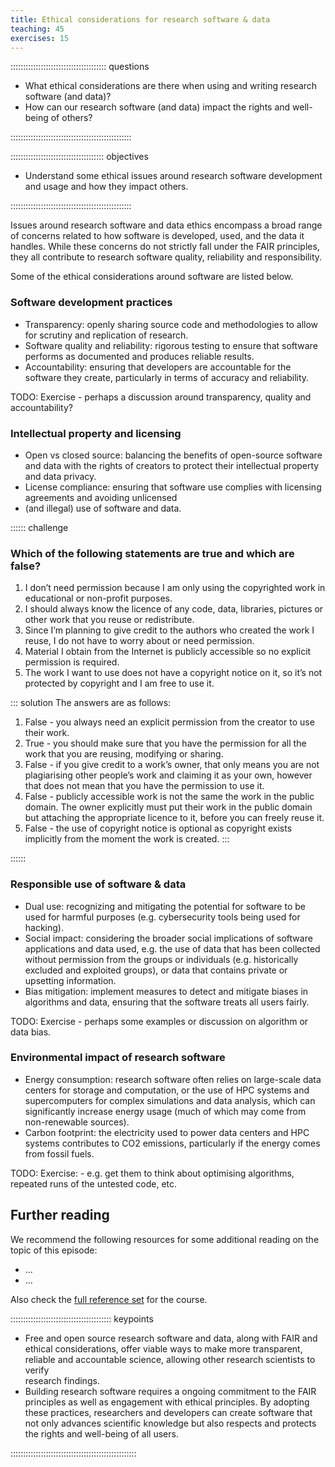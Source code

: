 ```yaml
---
title: Ethical considerations for research software & data
teaching: 45
exercises: 15
---
```


:::::::::::::::::::::::::::::::::::::: questions 

- What ethical considerations are there when using and writing research software (and data)?
- How can our research software (and data) impact the rights and well-being of others?

::::::::::::::::::::::::::::::::::::::::::::::::

::::::::::::::::::::::::::::::::::::: objectives

- Understand some ethical issues around research software development and usage and how they impact others.

::::::::::::::::::::::::::::::::::::::::::::::::

Issues around research software and data ethics encompass a broad range of concerns related to how 
software is developed, used, and the data it handles. While these concerns do not strictly fall under
the FAIR principles, they all contribute to research software quality, reliability and responsibility.

Some of the ethical considerations around software are listed below.

### Software development practices

- Transparency: openly sharing source code and methodologies to allow for scrutiny and replication of research.
- Software quality and reliability: rigorous testing to ensure that software performs as documented and 
produces reliable results.
- Accountability: ensuring that developers are accountable for the software they create, particularly in terms of 
accuracy and reliability.

TODO: Exercise - perhaps a discussion around transparency, quality and accountability?


### Intellectual property and licensing

- Open vs closed source: balancing the benefits of open-source software and data with the rights of creators 
to protect their intellectual property and data privacy.
- License compliance: ensuring that software use complies with licensing agreements and avoiding unlicensed 
- (and illegal) use of software and data.

:::::: challenge

### Which of the following statements are true and which are false?

1. I don’t need permission because I am only using the copyrighted work in educational or non-profit purposes.
2. I should always know the licence of any code, data, libraries, pictures or other work that you reuse or redistribute.
3. Since I’m planning to give credit to the authors who created the work I reuse, I do not have to worry about or need 
permission.
4. Material I obtain from the Internet is publicly accessible so no explicit permission is required.
5. The work I want to use does not have a copyright notice on it, so it’s not protected by copyright and I am free to 
use it.

::: solution
The answers are as follows:

1. False - you always need an explicit permission from the creator to use their work.
2. True - you should make sure that you have the permission for all the work that you are reusing, modifying or sharing.
3. False - if you give credit to a work’s owner, that only means you are not plagiarising other people’s work and claiming it as your own, however that does not mean that you have the permission to use it.
4. False - publicly accessible work is not the same the work in the public domain. The owner explicitly must put their work in the public domain but attaching the appropriate licence to it, before you can freely reuse it.
5. False - the use of copyright notice is optional as copyright exists implicitly from the moment the work is created.
:::

::::::


### Responsible use of software & data

- Dual use: recognizing and mitigating the potential for software to be used for harmful purposes 
(e.g. cybersecurity tools being used for hacking).
- Social impact: considering the broader social implications of software applications and data used, 
e.g. the use of data that has been collected without permission from the groups or individuals
(e.g. historically excluded and exploited groups), or data that contains private or upsetting information. 
- Bias mitigation: implement measures to detect and mitigate biases in algorithms and data, 
ensuring that the software treats all users fairly.

TODO: Exercise - perhaps some examples or discussion on algorithm or data bias.


### Environmental impact of research software

- Energy consumption: research software often relies on large-scale data centers for storage and computation, 
or the use of HPC systems and supercomputers for complex simulations and data analysis, which can significantly 
increase energy usage (much of which may come from non-renewable sources).
- Carbon footprint: the electricity used to power data centers and HPC systems contributes to CO2 emissions, 
particularly if the energy comes from fossil fuels.

TODO: Exercise: - e.g. get them to think about optimising algorithms, repeated runs of the untested code, etc.

## Further reading

We recommend the following resources for some additional reading on the topic of this episode:

- ...
- ...

Also check the [full reference set](learners/reference.md#litref) for the course.


:::::::::::::::::::::::::::::::::::::::: keypoints

- Free and open source research software and data, along with FAIR and ethical considerations, offer viable ways to 
make more transparent, reliable and accountable science, allowing other research scientists to verify  
research findings. 
- Building research software requires a ongoing commitment to the FAIR principles as well as engagement with 
ethical principles. By adopting these practices, researchers and developers can create software that not only advances 
scientific knowledge but also respects and protects the rights and well-being of all users.

::::::::::::::::::::::::::::::::::::::::::::::::::

